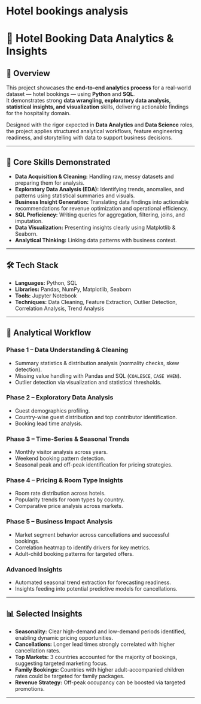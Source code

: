 # Hotel bookings analysis
# 🏨 Hotel Booking Data Analytics & Insights

## 📌 Overview
This project showcases the **end-to-end analytics process** for a real-world dataset — hotel bookings — using **Python** and **SQL**.  
It demonstrates strong **data wrangling, exploratory data analysis, statistical insights, and visualization** skills, delivering actionable findings for the hospitality domain.

Designed with the rigor expected in **Data Analytics** and **Data Science** roles, the project applies structured analytical workflows, feature engineering readiness, and storytelling with data to support business decisions.

---

## 🎯 Core Skills Demonstrated
- **Data Acquisition & Cleaning:** Handling raw, messy datasets and preparing them for analysis.
- **Exploratory Data Analysis (EDA):** Identifying trends, anomalies, and patterns using statistical summaries and visuals.
- **Business Insight Generation:** Translating data findings into actionable recommendations for revenue optimization and operational efficiency.
- **SQL Proficiency:** Writing queries for aggregation, filtering, joins, and imputation.
- **Data Visualization:** Presenting insights clearly using Matplotlib & Seaborn.
- **Analytical Thinking:** Linking data patterns with business context.

---

## 🛠️ Tech Stack
- **Languages:** Python, SQL
- **Libraries:** Pandas, NumPy, Matplotlib, Seaborn
- **Tools:** Jupyter Notebook
- **Techniques:** Data Cleaning, Feature Extraction, Outlier Detection, Correlation Analysis, Trend Analysis

---

## 📂 Analytical Workflow
### **Phase 1 – Data Understanding & Cleaning**
- Summary statistics & distribution analysis (normality checks, skew detection).
- Missing value handling with Pandas and SQL (`COALESCE`, `CASE WHEN`).
- Outlier detection via visualization and statistical thresholds.

### **Phase 2 – Exploratory Data Analysis**
- Guest demographics profiling.
- Country-wise guest distribution and top contributor identification.
- Booking lead time analysis.

### **Phase 3 – Time-Series & Seasonal Trends**
- Monthly visitor analysis across years.
- Weekend booking pattern detection.
- Seasonal peak and off-peak identification for pricing strategies.

### **Phase 4 – Pricing & Room Type Insights**
- Room rate distribution across hotels.
- Popularity trends for room types by country.
- Comparative price analysis across markets.

### **Phase 5 – Business Impact Analysis**
- Market segment behavior across cancellations and successful bookings.
- Correlation heatmap to identify drivers for key metrics.
- Adult-child booking patterns for targeted offers.

### **Advanced Insights**
- Automated seasonal trend extraction for forecasting readiness.
- Insights feeding into potential predictive models for cancellations.

---

## 📊 Selected Insights
- **Seasonality:** Clear high-demand and low-demand periods identified, enabling dynamic pricing opportunities.
- **Cancellations:** Longer lead times strongly correlated with higher cancellation rates.
- **Top Markets:** 3 countries accounted for the majority of bookings, suggesting targeted marketing focus.
- **Family Bookings:** Countries with higher adult-accompanied children rates could be targeted for family packages.
- **Revenue Strategy:** Off-peak occupancy can be boosted via targeted promotions.

---
